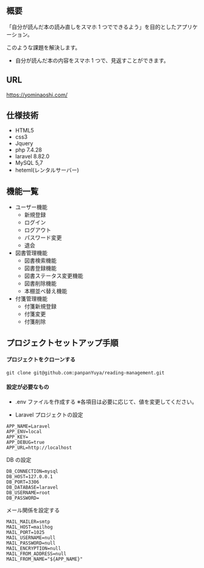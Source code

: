 ## 概要

「自分が読んだ本の読み直しをスマホ 1 つでできるよう」を目的としたアプリケーション。

このような課題を解決します。

-   自分が読んだ本の内容をスマホ 1 つで、見返すことができます。

## URL

https://yominaoshi.com/

## 仕様技術

-   HTML5
-   css3
-   Jquery
-   php 7.4.28
-   laravel 8.82.0
-   MySQL 5,7
-   heteml(レンタルサーバー)

## 機能一覧

-   ユーザー機能
    -   新規登録
    -   ログイン
    -   ログアウト
    -   パスワード変更
    -   退会
-   図書管理機能
    -   図書検索機能
    -   図書登録機能
    -   図書ステータス変更機能
    -   図書削除機能
    -   本棚並べ替え機能
-   付箋管理機能
    -   付箋新規登録
    -   付箋変更
    -   付箋削除

## プロジェクトセットアップ手順

#### プロジェクトをクローンする

```
git clone git@github.com:panpanYuya/reading-management.git
```

#### 設定が必要なもの

-   .env ファイルを作成する
    ※各項目は必要に応じて、値を変更してください。

*   Laravel プロジェクトの設定

```
APP_NAME=Laravel
APP_ENV=local
APP_KEY=
APP_DEBUG=true
APP_URL=http://localhost
```

DB の設定

```
DB_CONNECTION=mysql
DB_HOST=127.0.0.1
DB_PORT=3306
DB_DATABASE=laravel
DB_USERNAME=root
DB_PASSWORD=
```

メール関係を設定する

```
MAIL_MAILER=smtp
MAIL_HOST=mailhog
MAIL_PORT=1025
MAIL_USERNAME=null
MAIL_PASSWORD=null
MAIL_ENCRYPTION=null
MAIL_FROM_ADDRESS=null
MAIL_FROM_NAME="${APP_NAME}"
```
